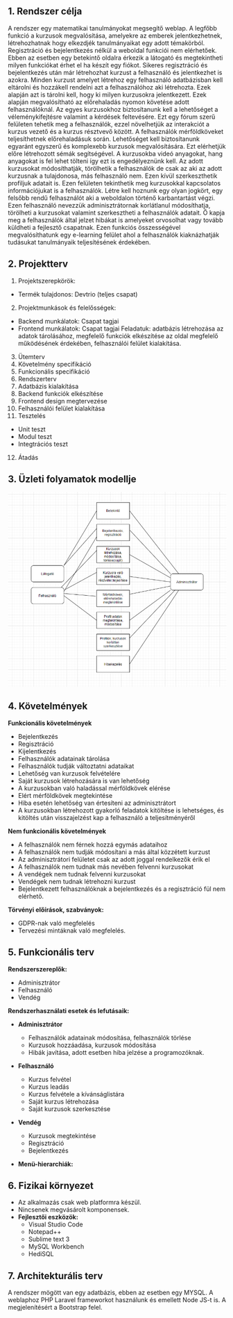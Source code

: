 ## 1. Rendszer célja

A rendszer egy matematikai tanulmányokat megsegítő weblap. A legfőbb funkció a kurzusok megvalósítása, amelyekre az emberek jelentkezhetnek, létrehozhatnak hogy elkezdjék tanulmányaikat egy adott témakörból. Regisztráció és bejelentkezés nélkül a weboldal funkciói nem elérhetőek. Ebben az esetben egy betekintő oldalra érkezik a látogató és megtekintheti milyen funkciókat érhet el ha készít egy fiókot. Sikeres regisztráció és bejelentkezés után már létrehozhat kurzust a felhasználó és jelentkezhet is azokra. Minden kurzust amelyet létrehoz egy felhasználó adatbázisban kell eltárolni és hozzákell rendelni azt a felhasználóhoz aki létrehozta. Ezek alapján azt is tárolni kell, hogy ki milyen kurzusokra jelentkezett. Ezek alapján megvalósítható az előrehaladás nyomon követése adott felhasználóknál. Az egyes kurzusokhoz biztosítanunk kell a lehetőséget a véleménykifejtésre valamint a kérdések feltevésére. Ezt egy fórum szerű felületen tehetik meg a felhasználók, ezzel növelhetjük az interakciót a kurzus vezető és a kurzus résztvevő között. A felhasználók mérföldköveket teljesíthetnek előrehaladásuk során. Lehetőséget kell biztosítanunk egyaránt egyszerű és komplexebb kurzusok megvalósítására. Ezt elérhetjük előre létrehozott sémák segítségével. A kurzusokba videó anyagokat, hang anyagokat is fel lehet tölteni így ezt is engedélyeznünk kell. Az adott kurzusokat módosíthatják, törölhetik a felhasználók de csak az aki az adott kurzusnak a tulajdonosa, más felhasználó nem. Ezen kívül szerkeszthetik profiljuk adatait is. Ezen felületen tekinthetik meg kurzusokkal kapcsolatos információjukat is a felhasználók. Létre kell hoznunk egy olyan jogkört, egy felsőbb rendű felhasználót aki a weboldalon történő karbantartást végzi. Ezen felhasználó nevezzük adminisztrátornak korlátlanul módosíthatja, törölheti a kurzusokat valamint szerkesztheti a felhasználók adatait. Ő kapja meg a felhasználók által jelzet hibákat is amelyeket orvosolhat vagy tovább küldheti a fejlesztő csapatnak. Ezen funkciós összességével megvalósíthatunk egy e-learning felület ahol a felhasználók kiaknázhatják tudásukat tanulmányaik teljesítésének érdekében.

## 2. Projektterv

1. Projektszerepkörök:
  - Termék tulajdonos: Devtrio (teljes csapat)
2. Projektmunkások és felelősségek:
  - Backend munkálatok: Csapat tagjai
  - Frontend munkálatok: Csapat tagjai Feladatuk: adatbázis létrehozása az adatok tárolásához, megfelelő funkciók elkészítése az oldal megfelelő működésének érdekében, felhasználói felület kialakítása.
3. Ütemterv
4. Követelmény specifikáció
5. Funkcionális specifikáció
6. Rendszerterv
7. Adatbázis kialakítása
8. Backend funkciók elkészítése
9. Frontend design megtervezése
10. Felhasználói felület kialakítása
11. Tesztelés
  - Unit teszt
  - Modul teszt
  - Integtrációs teszt
12. Átadás

## 3. Üzleti folyamatok modellje

![Üzleti modell](../Documentation/Images/rendszertervkep.PNG)

## 4. Követelmények

**Funkcionális követelmények**
  - Bejelentkezés
  - Regisztráció
  - Kijelentkezés
  - Felhasználók adatainak tárolása
  - Felhasználók tudják változtatni adataikat
  - Lehetőség van kurzusok felvételére
  - Saját kurzusok létrehozására is van lehetőség
  - A kurzusokban való haladással mérföldkövek elérése
  - Elért mérföldkövek megtekintése
  - Hiba esetén lehetőség van értesíteni az adminisztrátort
  - A kurzusokban létrehozott gyakorló feladatok kitöltése is lehetséges, és kitöltés után visszajelzést kap a felhasználó a teljesítményéről

  **Nem funkcionális követelmények**
  - A felhasználók nem férnek hozzá egymás adataihoz
  - A felhasználók nem tudják módosítani a más által közzétett kurzust
  - Az adminisztrátori felületet csak az adott joggal rendelkezők érik el
  - A felhasználók nem tudnak más nevében felvenni kurzusokat
  - A vendégek nem tudnak felvenni kurzusokat
  - Vendégek nem tudnak létrehozni kurzust
  - Bejelentkezett felhasználóknak a bejelentkezés és a regisztráció fül nem elérhető.

  **Törvényi előírások, szabványok:**
  - GDPR-nak való megfelelés
  - Tervezési mintáknak való megfelelés.

  ## 5. Funkcionális terv

  **Rendszerszereplők:**
  - Adminisztrátor
  - Felhasználó
  - Vendég

  **Rendszerhasználati esetek és lefutásaik:**
  - **Adminisztrátor**
    - Felhasználók adatainak módosítása, felhasználók törlése
    - Kurzusok hozzáadása, kurzusok módosítása
    - Hibák javítása, adott esetben hiba jelzése a programozóknak.
  - **Felhasználó**
    - Kurzus felvétel
    - Kurzus leadás
    - Kurzus felvétele a kívánságlistára
    - Saját kurzus létrehozása
    - Saját kurzusok szerkesztése

  - **Vendég**
    - Kurzusok megtekintése
    - Regisztráció
    - Bejelentkezés

  - **Menü-hierarchiák:**

## 6. Fizikai környezet
  - Az alkalmazás csak web platformra készül.
  - Nincsenek megvásárolt komponensek.
  - **Fejlesztői eszközök:**
    - Visual Studio Code
    - Notepad++
    - Sublime text 3
    - MySQL Workbench
    - HediSQL 

## 7. Architekturális terv
 A rendszer mögött van egy adatbázis, ebben az esetben egy MYSQL. A weblaphoz PHP Laravel frameworkot használunk és emellett Node JS-t is. A megjelenítésért a Bootstrap felel.